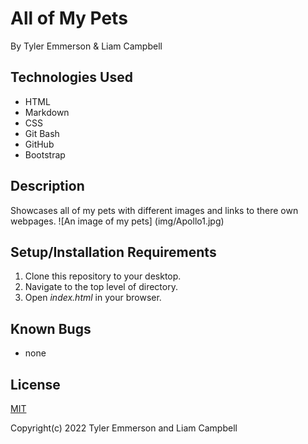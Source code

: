 # All of My Pets
By Tyler Emmerson & Liam Campbell


## Technologies Used

* HTML
* Markdown
* CSS
* Git Bash
* GitHub
* Bootstrap

## Description

Showcases all of my pets with different images and links to there own webpages.
![An image of my pets] (img/Apollo1.jpg)
## Setup/Installation Requirements

1. Clone this repository to your desktop.
2. Navigate to the top level of directory.
3. Open *index.html* in your browser.

## Known Bugs

* none

## License
<p><a href="LICENSE.txt">MIT</a></p>
Copyright(c) 2022 Tyler Emmerson and Liam Campbell
